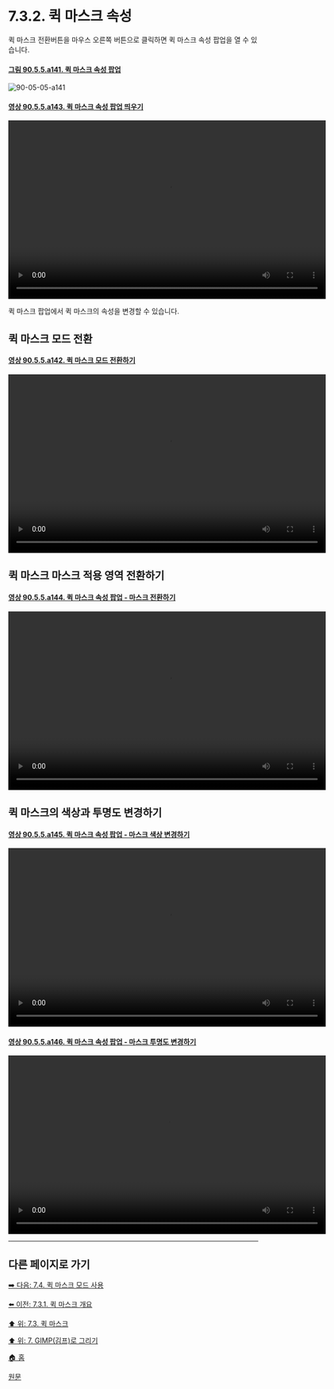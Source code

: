 # 7.3.2. 퀵 마스크 속성
퀵 마스크 전환버튼을 마우스 오른쪽 버튼으로 클릭하면 퀵 마스크 속성 팝업을 열 수 있습니다.

<a id="90-05-05-a141"></a>

#### [그림 90.5.5.a141. 퀵 마스크 속성 팝업](./90-05-05-quickmask_toggle.md#90-05-05-a141)
![90-05-05-a141](https://github.com/wonder13662/gimp/assets/15767104/2954402e-430e-4388-8e8c-976b686a4b65)

<a id="90-05-05-a143"></a>

#### [영상 90.5.5.a143. 퀵 마스크 속성 팝업 띄우기](./90-05-05-quickmask_toggle.md#90-05-05-a143)
<video controls="controls" width="640" height="360"  src="https://github.com/wonder13662/gimp/assets/15767104/1ca29c3a-3aa8-4243-8c21-b1d66c414546"></video>

퀵 마스크 팝업에서 퀵 마스크의 속성을 변경할 수 있습니다.

<a id="07-03-02-s1"></a>

## 퀵 마스크 모드 전환

<a id="90-05-05-a142"></a>

#### [영상 90.5.5.a142. 퀵 마스크 모드 전환하기](./90-05-05-quickmask_toggle.md#90-05-05-a142)
<video controls="controls" width="640" height="360"  src="https://github.com/wonder13662/gimp/assets/15767104/cf060f8f-fd3b-493f-8346-be27b376f749"></video>

<a id="07-03-02-s2"></a>

## 퀵 마스크 마스크 적용 영역 전환하기

<a id="90-05-05-a144"></a>

#### [영상 90.5.5.a144. 퀵 마스크 속성 팝업 - 마스크 전환하기](./90-05-05-quickmask_toggle.md#90-05-05-a144)
<video controls="controls" width="640" height="360"  src="https://github.com/wonder13662/gimp/assets/15767104/6b63bcb2-cc5a-4179-a226-d78c58b060eb"></video>

<a id="07-03-02-s3"></a>

## 퀵 마스크의 색상과 투명도 변경하기

<a id="90-05-05-a145"></a>

#### [영상 90.5.5.a145. 퀵 마스크 속성 팝업 - 마스크 색상 변경하기](./90-05-05-quickmask_toggle.md#90-05-05-a145)
<video controls="controls" width="640" height="360"  src="https://github.com/wonder13662/gimp/assets/15767104/27b1498b-a9f5-4c6d-9f4c-1ab75c1d2091"></video>

<a id="90-05-05-a146"></a>

#### [영상 90.5.5.a146. 퀵 마스크 속성 팝업 - 마스크 투명도 변경하기](./90-05-05-quickmask_toggle.md#90-05-05-a146)
<video controls="controls" width="640" height="360"  src="https://github.com/wonder13662/gimp/assets/15767104/dc28a625-11cc-4941-b37c-8a141381a7e6"></video>

***

## 다른 페이지로 가기
[➡️ 다음: 7.4. 퀵 마스크 모드 사용](./07-04-using-quickmask-mode.md)

[⬅️ 이전: 7.3.1. 퀵 마스크 개요](./07-03-01-overview.md)

[⬆️ 위: 7.3. 퀵 마스크](./07-03-00-the-quickmask.md)

[⬆️ 위: 7. GIMP(김프)로 그리기](./07-00-painting-with-gimp.md)

[🏠 홈](./00-home.md)

[원문](https://docs.gimp.org/2.10/ko/gimp-image-window-quick-mask-button.html#gimp-image-window-quick-mask-overview)
